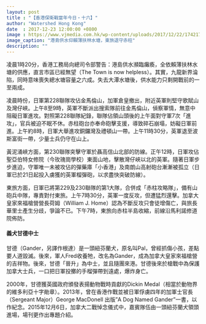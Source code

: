 ```yaml
---
layout: post
title : "【香港保衛戰當年今日・十六】"
author: "Watershed Hong Kong"
date  : 2017-12-23 12:00:00 +0800
image : https://www.vjmedia.com.hk/wp-content/uploads/2017/12/22/174217/201712_Onthisday_16.jpg
image_caption: "港島供水仰賴薄扶林水塘，東旅退守赤柱"
description: ""
---
```


凌晨1時20分，香港工務局向總司令部警告：港島供水瀕臨癱瘓，全依賴薄扶林水塘的供應，直言市區已經無望（The Town is now helpless）。其實，九龍新界淪陷，同時意味喪失總水塘容量之六成。失去大潭水塘後，供水能力只剩開戰前的一至兩成。

<!--more-->

凌晨時份，日軍第228聯隊攻佔金馬倫山，加軍倉皇撤出，附近英軍則堅守歌賦山及灣仔峽。上午8至9時，英軍不斷派出搜索隊前往金馬倫山，偵察軍情，無意中阻礙日軍進攻。對照第228聯隊紀錄，聯隊佔領山頭後的上午面對守軍7次「進攻」，官兵被迫不眠不休。赤柱砲台亦奉命砲擊支援，導致碎石崩塌，妨礙日軍前進。上午約8時，日軍大舉進攻銅鑼灣及禮頓山一帶。上午11時30分，英軍退至波斯富街一帶，少量士兵仍守在山上。

黃泥涌峽方面，第230聯隊突擊守軍於聶高信山北部的防線。正午12時，日軍攻佔聖亞伯特女修院（今玫瑰崗學校）東面山地，擊散灣仔峽以北的英軍。隨著日軍步步進迫，守軍唯一未被攻佔的彈藥庫「小香港」及南朗山高射砲台漸漸被孤立（日軍已於21日起投入虜獲的英軍榴彈砲，以求盡快突破防線）。

東旅方面，日軍已將第229及230聯隊的第1大隊，合併成「赤柱攻略隊」，備有山砲兵中隊，專責對付東旅。上午7時30分，英軍一度反攻，但遭猛烈還擊。加拿大皇家來福槍營營長荷姆（William J. Home）認為不斷反攻只會徒增傷亡，與旅長華里士產生分歧，爭論不已。下午7時，東旅向赤柱半島收縮，前線沿馬利諾修道院佈防。

#### 義犬甘德中士

甘德（Gander，另譯作根達）是一頭紐芬蘭犬，原名叫Pal，曾經抓傷小孩，差點要人道毀滅。後來，軍人Fred收養牠，改名為Gander，成為加拿大皇家來福槍營的吉祥物。後來，甘德「晉升」為中士，並且隨團來港。甘德後來於槍戰中為保護加拿大士兵，一口把日軍投擲的手榴彈帶到遠處，爆炸身亡。

2000年，甘德獲英國政府頒發表揚動物戰時貢獻的Dickin Medal（相當於動物界的維多利亞十字勛章）。2013年，曾在香港作戰並被日軍俘虜四年的加軍士官長（Sergeant Major）George MacDonell 出版”A Dog Named Gander”一書，以作紀念。2015年12月6日，加拿大二戰悼念儀式中，嘉賓隊伍由一頭紐芬蘭犬領頭進場，場刊更作出專題介紹。

<!--END-->